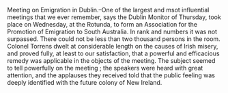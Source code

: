   Meeting on Emigration in Dublin.–One of the largest and msot influential meetings that we ever remember, says the Dublin Monitor of Thursday, took place on Wednesday, at the Rotunda, to form an Association for the Promotion of Emigration to South Australia. In rank and numbers it was not surpassed. There could not be less than two thousand persons in the room. Colonel Torrens dwelt at considerable length on the causes of Irish misery, and proved fully, at least to our satisfaction, that a powerful and efficacious remedy was applicable in the objects of the meeting. The subject seemed to tell powerfully on the meeting ; the speakers were heard with great attention, and the applauses they received told that the public feeling was deeply identified with the future colony of New Ireland.  